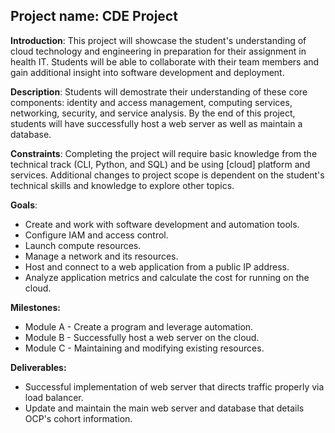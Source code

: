 ## Project name: CDE Project

**Introduction**: This project will showcase the student's understanding of cloud technology and engineering in preparation for their assignment in health IT. Students will be able to collaborate with their team members and gain additional insight into software development and deployment.

**Description**: Students will demostrate their understanding of these core components: identity and access management, computing services, networking, security, and service analysis. By the end of this project, students will have successfully host a web server as well as maintain a database.

**Constraints**: Completing the project will require basic knowledge from the technical track (CLI, Python, and SQL) and be using [cloud] platform and services. Additional changes to project scope is dependent on the student's technical skills and knowledge to explore other topics.

**Goals**: 
- Create and work with software development and automation tools.
- Configure IAM and access control.
- Launch compute resources.
- Manage a network and its resources.
- Host and connect to a web application from a public IP address.
- Analyze application metrics and calculate the cost for running on the cloud.

**Milestones:**
- Module A - Create a program and leverage automation.
- Module B - Successfully host a web server on the cloud.
- Module C - Maintaining and modifying existing resources.

**Deliverables:**
- Successful implementation of web server that directs traffic properly via load balancer.
- Update and maintain the main web server and database that details OCP's cohort information.